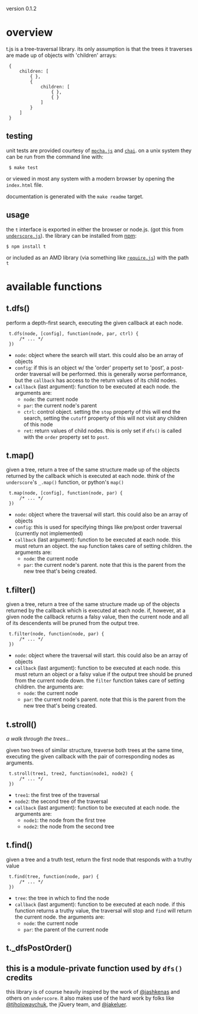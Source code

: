 version 0.1.2

overview
========
t.js is a tree-traversal library.  its only assumption is that the trees it
traverses are made up of objects with 'children' arrays:

     {
         children: [
             { },
             {
                 children: [
                     { },
                     { }
                 ]
             }
         ]
     }

testing
-------
unit tests are provided courtesy of
[`mocha.js`](http://visionmedia.github.com/mocha/) and
[`chai`](http://chaijs.com/).  on a unix system they can be run from the
command line with:

     $ make test

or viewed in most any system with a modern browser by opening the
`index.html` file.

documentation is generated with the `make readme` target.

usage
-----
the `t` interface is exported in either the browser or node.js.  (got this
from [`underscore.js`](http://documentcloud.github.com/underscore/)).  the
library can be installed from [npm](http://search.npmjs.org/#/t):

    $ npm install t

or included as an AMD library (via something like
[`require.js`](http://requirejs.org/)) with the path `t`

available functions
===================

t.dfs()
-------
perform a depth-first search, executing the given callback at each node.

     t.dfs(node, [config], function(node, par, ctrl) {
         /* ... */
     })

- `node`:
     object where the search will start.  this could also be an array of
     objects
- `config`:
     if this is an object w/ the 'order' property set to 'post', a
     post-order traversal will be performed.  this is generally worse
     performance, but the `callback` has access to the return values of its
     child nodes.
- `callback` (last argument):
     function to be executed at each node.  the arguments are:
     - `node`: the current node
     - `par`: the current node's parent
     - `ctrl`: control object.  setting the `stop` property of this will end
     the search, setting the `cutoff` property of this will not visit any
     children of this node
     - `ret`: return values of child nodes.  this is only set if `dfs()` is
     called with the `order` property set to `post`.

t.map()
-------
given a tree, return a tree of the same structure made up of the objects
returned by the callback which is executed at each node.  think of the
`underscore`'s `_.map()` function, or python's `map()`

     t.map(node, [config], function(node, par) {
         /* ... */
     })

- `node`:
     object where the traversal will start.  this could also be an array of
     objects
- `config`:
     this is used for specifying things like pre/post order traversal
     (currently not implemented)
- `callback` (last argument):
     function to be executed at each node.  this must return an object.  the
     `map` function takes care of setting children.  the arguments are:
     - `node`: the current node
     - `par`: the current node's parent. note that this is the parent from
     the new tree that's being created.

t.filter()
----------
given a tree, return a tree of the same structure made up of the objects
returned by the callback which is executed at each node.  if, however, at a
given node the callback returns a falsy value, then the current node and all
of its descendents will be pruned from the output tree.

     t.filter(node, function(node, par) {
         /* ... */
     })

- `node`:
     object where the traversal will start.  this could also be an array of
     objects
- `callback` (last argument):
     function to be executed at each node.  this must return an object or a
     falsy value if the output tree should be pruned from the current node
     down.  the `filter` function takes care of setting children.  the
     arguments are:
     - `node`: the current node
     - `par`: the current node's parent. note that this is the parent from
     the new tree that's being created.

t.stroll()
----------

_a walk through the trees..._

given two trees of similar structure, traverse both trees at the same time,
executing the given callback with the pair of corresponding nodes as
arguments.

     t.stroll(tree1, tree2, function(node1, node2) {
         /* ... */
     })

- `tree1`:
     the first tree of the traversal
- `node2`:
     the second tree of the traversal
- `callback` (last argument):
     function to be executed at each node. the arguments are:
     - `node1`: the node from the first tree
     - `node2`: the node from the second tree

t.find()
----------

given a tree and a truth test, return the first node that responds with a
truthy value

     t.find(tree, function(node, par) {
         /* ... */
     })

- `tree`:
     the tree in which to find the node
- `callback` (last argument):
     function to be executed at each node. if this function returns a truthy
     value, the traversal will stop and `find` will return the current node.
     the arguments are:
     - `node`: the current node
     - `par`: the parent of the current node

t._dfsPostOrder()
-----------------

this is a module-private function used by `dfs()`
credits
-------
this library is of course heavily inspired by the work of
[@jashkenas](https://twitter.com/#!/jashkenas) and others on `underscore`.
it also makes use of the hard work by folks like
[@tjholowaychuk](https://twitter.com/#!/tjholowaychuk), the jQuery team, and
[@jakeluer](https://twitter.com/#!/jakeluer).
